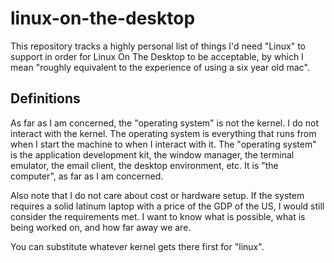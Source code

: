 # linux-on-the-desktop

This repository tracks a highly personal list of things I'd need "Linux" to support in order for Linux On The Desktop to be acceptable, by which I mean "roughly equivalent to the experience of using a six year old mac".

## Definitions

As far as I am concerned, the "operating system" is not the kernel. I do not interact with the kernel. The operating system is everything that runs from when I start the machine to when I interact with it. The "operating system" is the application development kit, the window manager, the terminal emulator, the email client, the desktop environment, etc. It is "the computer", as far as I am concerned.

Also note that I do not care about cost or hardware setup. If the system requires a solid latinum laptop with a price of the GDP of the US, I would still consider the requirements met. I want to know what is possible, what is being worked on, and how far away we are.

You can substitute whatever kernel gets there first for "linux".
